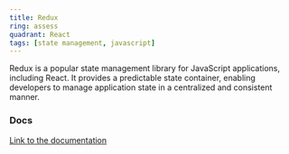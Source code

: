 ```yaml
---
title: Redux
ring: assess
quadrant: React
tags: [state management, javascript]
---
```


Redux is a popular state management library for JavaScript applications, including React. It provides a predictable state container, enabling developers to manage application state in a centralized and consistent manner.

### Docs

[Link to the documentation](https://redux.js.org/)
